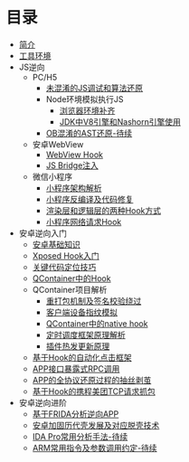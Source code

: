 # 目录

* [简介](README.md)
* [工具环境](/base/tools-and-environment.md)
* JS逆向
    * PC/H5
        * [未混淆的JS调试和算法还原](/js/js-reverse-entry.md)
        * Node环境模拟执行JS
            * [浏览器环境补齐](/js/browser-env-fix.md)
            * [JDK中V8引擎和Nashorn引擎使用](/js/jvm-js-execute-engine.md)
        * [OB混淆的AST还原-待续]()
    * 安卓WebView
        * [WebView Hook](/android/crack-webview.md)
        * [JS Bridge注入](/android/webview-js-hook.md)
    * 微信小程序
        * [小程序架构解析](/wechat/appbrand-framework-introduce.md)
        * [小程序反编译及代码修复](/wechat/appbrand-compile.md)
        * [渲染层和逻辑层的两种Hook方式](/wechat/appbrand-logic-webview-hook.md)
        * [小程序网络请求Hook](/wechat/appbrand-request-hook.md)
* 安卓逆向入门
    * [安卓基础知识](/android/android-base-knowledge.md)
    * [Xposed Hook入门](/android/xposed-hook-simple.md)
    * [关键代码定位技巧](/android/keycode-locate-tips.md)
    * [QContainer中的Hook](/android/QContainer-hook.md)
    * QContainer项目解析
        * [重打包机制及签名校验绕过](/qcontainer/qcontainer-patch.md)
        * [客户端设备指纹模拟](/qcontainer/device-fingerprint.md)
        * [QContainer中的native hook](/qcontainer/qcontainer-native-hook.md)
        * [定时调度框架原理解析](/qcontainer/qconatiner-scheduler.md)
        * [插件热发更新原理](/qcontainer/qcontainer-hotplugin.md)
    * [基于Hook的自动化点击框架](/android/xposed-appium.md)
    * [APP接口暴露式RPC调用](/android/hook-rpc.md)
    * [APP的全协议还原过程的抽丝剥茧](/android/crack-mt-tcp.md)
    * [基于Hook的携程美团TCP请求抓包](/android/mt-ctrip-hook-capture.md)
* 安卓逆向进阶
    * [基于FRIDA分析逆向APP](/frida/frida-docs.md)
    * [安卓加固历代壳发展及对应脱壳技术](/android/apk-unpack.md)
    * [IDA Pro常用分析手法-待续]()
    * [ARM常用指令及参数调用约定-待续]()